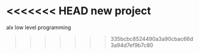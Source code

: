 <<<<<<< HEAD
new project
=======
alx low level programming
>>>>>>> 335bcbc8524490a3a90cbac66d3a94d7ef9b7c80
